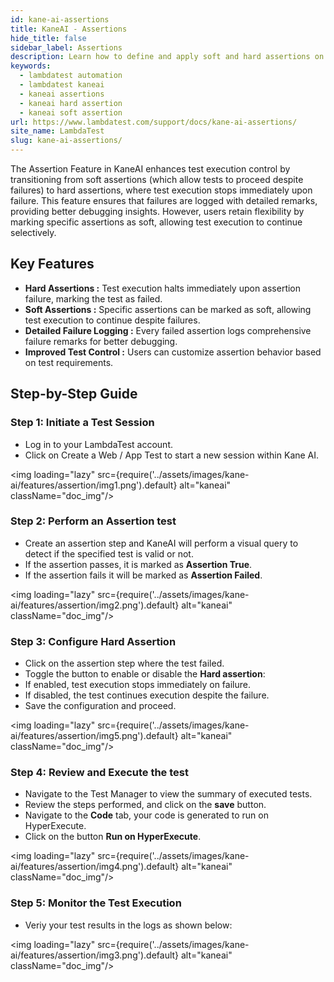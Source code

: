 ```yaml
---
id: kane-ai-assertions
title: KaneAI - Assertions
hide_title: false
sidebar_label: Assertions
description: Learn how to define and apply soft and hard assertions on your test code executed via KaneAI
keywords:
  - lambdatest automation
  - lambdatest kaneai
  - kaneai assertions
  - kaneai hard assertion
  - kaneai soft assertion
url: https://www.lambdatest.com/support/docs/kane-ai-assertions/
site_name: LambdaTest
slug: kane-ai-assertions/
---
```


<script type="application/ld+json"
      dangerouslySetInnerHTML={{ __html: JSON.stringify({
       "@context": "https://schema.org",
        "@type": "BreadcrumbList",
        "itemListElement": [{
          "@type": "ListItem",
          "position": 1,
          "name": "Home",
          "item": "https://www.lambdatest.com"
        },{
          "@type": "ListItem",
          "position": 2,
          "name": "Support",
          "item": "https://www.lambdatest.com/support/docs/"
        },{
          "@type": "ListItem",
          "position": 3,
          "name": "KaneAI Assertions",
          "item": "https://www.lambdatest.com/support/docs/kane-ai-assertions/"
        }]
      })
    }}
></script>
The Assertion Feature in KaneAI enhances test execution control by transitioning from soft assertions (which allow tests to proceed despite failures) to hard assertions, where test execution stops immediately upon failure. This feature ensures that failures are logged with detailed remarks, providing better debugging insights. However, users retain flexibility by marking specific assertions as soft, allowing test execution to continue selectively.

## Key Features
- **Hard Assertions :** Test execution halts immediately upon assertion failure, marking the test as failed.
- **Soft Assertions :** Specific assertions can be marked as soft, allowing test execution to continue despite failures.
- **Detailed Failure Logging :** Every failed assertion logs comprehensive failure remarks for better debugging.
- **Improved Test Control :** Users can customize assertion behavior based on test requirements.

## Step-by-Step Guide

### Step 1: Initiate a Test Session
- Log in to your LambdaTest account.
- Click on Create a Web / App Test to start a new session within Kane AI.

<img loading="lazy" src={require('../assets/images/kane-ai/features/assertion/img1.png').default} alt="kaneai" className="doc_img"/>

### Step 2: Perform an Assertion test
- Create an assertion step and KaneAI will perform a visual query to detect if the specified test is valid or not.
- If the assertion passes, it is marked as **Assertion True**.
- If the assertion fails it will be marked as **Assertion Failed**.

<img loading="lazy" src={require('../assets/images/kane-ai/features/assertion/img2.png').default} alt="kaneai" className="doc_img"/>

### Step 3: Configure Hard Assertion
- Click on the assertion step where the test failed.
- Toggle the button to enable or disable the **Hard assertion**:
- If enabled, test execution stops immediately on failure.
- If disabled, the test continues execution despite the failure.
- Save the configuration and proceed.

<img loading="lazy" src={require('../assets/images/kane-ai/features/assertion/img5.png').default} alt="kaneai" className="doc_img"/>

### Step 4: Review and Execute the test
- Navigate to the Test Manager to view the summary of executed tests.
- Review the steps performed, and click on the **save** button.
- Navigate to the **Code** tab, your code is generated to run on HyperExecute.
- Click on the button **Run on HyperExecute**.

<img loading="lazy" src={require('../assets/images/kane-ai/features/assertion/img4.png').default} alt="kaneai" className="doc_img"/>

### Step 5: Monitor the Test Execution
- Veriy your test results in the logs as shown below:

<img loading="lazy" src={require('../assets/images/kane-ai/features/assertion/img3.png').default} alt="kaneai" className="doc_img"/>

